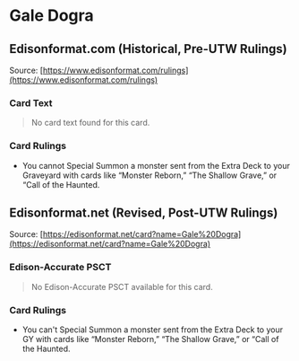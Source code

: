 # Gale Dogra

## Edisonformat.com (Historical, Pre-UTW Rulings)

Source: [https://www.edisonformat.com/rulings](https://www.edisonformat.com/rulings)

### Card Text

> No card text found for this card.

### Card Rulings

*   You cannot Special Summon a monster sent from the Extra Deck to your Graveyard with cards like “Monster Reborn,” “The Shallow Grave,” or “Call of the Haunted.

## Edisonformat.net (Revised, Post-UTW Rulings)

Source: [https://edisonformat.net/card?name=Gale%20Dogra](https://edisonformat.net/card?name=Gale%20Dogra)

### Edison-Accurate PSCT

> No Edison-Accurate PSCT available for this card.

### Card Rulings

*   You can't Special Summon a monster sent from the Extra Deck to your GY with cards like “Monster Reborn,” “The Shallow Grave,” or “Call of the Haunted.
            